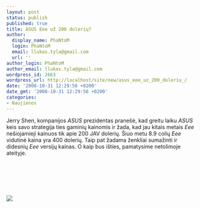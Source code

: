 ```yaml
---
layout: post
status: publish
published: true
title: ASUS Eee už 200 dolerių?
author:
  display_name: PhaNtoM
  login: PhaNtoM
  email: llukas.tyla@gmail.com
  url: ''
author_login: PhaNtoM
author_email: llukas.tyla@gmail.com
wordpress_id: 2663
wordpress_url: http://localhost/site/new/asus_eee_uz_200_doleriu_/
date: '2008-10-31 12:29:56 +0200'
date_gmt: '2008-10-31 12:29:56 +0200'
categories:
- Naujienos
---
```

<p>Jerry Shen, kompanijos <i>ASUS</i> prezidentas pranešė, kad greitu laiku <i>ASUS</i> keis savo strategija ties gaminių kainomis ir žada, kad jau kitais metais <i>Eee</i> nešiojamieji kainuos tik apie 200 JAV dolerių. Šiuo metu 8.9 colių <i>Eee</i> vidutinė kaina yra 400 dolerių. Taip pat žadama ženkliai sumažinti ir didesnių <i>Eee</i> versijų kainas. O kaip bus išties, pamatysime netolimoje ateityje.<br />
<br><br />
<br><br />
<br><br><img src="http://www.technews.lt/upl/Failai/asuseeepc900-lg.jpg"><br></p>
